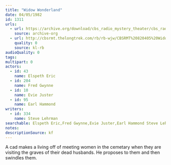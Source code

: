```yaml
---
title: "Widow Wonderland"
date: 04/05/1982
id: 1311
urls: 
  - url: https://archive.org/download/cbs_radio_mystery_theater/cbs_radio_mystery_theater-1301-1350.zip/cbs_radio_mystery_theater-1301-1350%2Fcbsrmt_1311_the_widow_wonderland.mp3
    source: archive-org
  - url: http://cbsrmt.thelongtrek.com/rb/rb-wjw/CBSRMT%20820405%20Widow%20Wonderland_wjw.mp3
    quality: 0
    source: kl-rb
audioQuality: 0
tags: 
multipart: 0
actors:  
  - id: 43
    name: Elspeth Eric  
  - id: 204
    name: Fred Gwynne  
  - id: 10
    name: Evie Juster  
  - id: 95
    name: Earl Hammond
writers:  
  - id: 334
    name: Steve Lehrman
searchable: Elspeth Eric,Fred Gwynne,Evie Juster,Earl Hammond Steve Lehrman
notes: 
descriptionSource: kf
---
```

A cad makes a living off of meeting women in the cemetary when they are visiting the graves of their dead husbands. He proposes to them and then swindles them.
